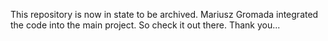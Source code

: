 This repository is now in state to be archived. Mariusz Gromada integrated the code into the main project. So check it out there. Thank you...
